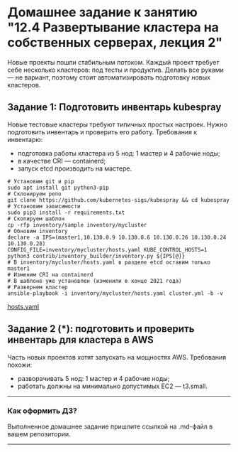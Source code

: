 # Домашнее задание к занятию "12.4 Развертывание кластера на собственных серверах, лекция 2"
Новые проекты пошли стабильным потоком. Каждый проект требует себе несколько кластеров: под тесты и продуктив. Делать все руками — не вариант, поэтому стоит автоматизировать подготовку новых кластеров.

## Задание 1: Подготовить инвентарь kubespray
Новые тестовые кластеры требуют типичных простых настроек. Нужно подготовить инвентарь и проверить его работу. Требования к инвентарю:
* подготовка работы кластера из 5 нод: 1 мастер и 4 рабочие ноды;
* в качестве CRI — containerd;
* запуск etcd производить на мастере.

```
# Установим git и pip
sudo apt install git python3-pip
# Склонируем репо
git clone https://github.com/kubernetes-sigs/kubespray && cd kubespray
# Установим зависимости
sudo pip3 install -r requirements.txt
# Скопируем шаблон
cp -rfp inventory/sample inventory/mycluster
# Обновим inventory
declare -a IPS=(master1,10.130.0.9 10.130.0.6 10.130.0.26 10.130.0.24 10.130.0.28)
CONFIG_FILE=inventory/mycluster/hosts.yaml KUBE_CONTROL_HOSTS=1 python3 contrib/inventory_builder/inventory.py ${IPS[@]}
# В inventory/mycluster/hosts.yaml в разделе etcd оставим только master1
# Изменим CRI на containerd
# В шаблоне уже установлен (изменили в конце 2021 года)
# Развернем кластер
ansible-playbook -i inventory/mycluster/hosts.yaml cluster.yml -b -v
```
[hosts.yaml](hosts.yaml)


## Задание 2 (*): подготовить и проверить инвентарь для кластера в AWS
Часть новых проектов хотят запускать на мощностях AWS. Требования похожи:
* разворачивать 5 нод: 1 мастер и 4 рабочие ноды;
* работать должны на минимально допустимых EC2 — t3.small.

---

### Как оформить ДЗ?

Выполненное домашнее задание пришлите ссылкой на .md-файл в вашем репозитории.

---